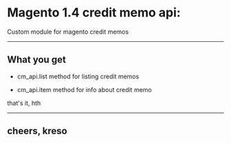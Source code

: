 # Magento 1.4 credit memo api:

Custom module for magento credit memos

- - -

## What you get

- cm_api.list method for listing credit memos

- cm_api.item method for info about credit memo

that's it, hth

----
cheers, kreso
----